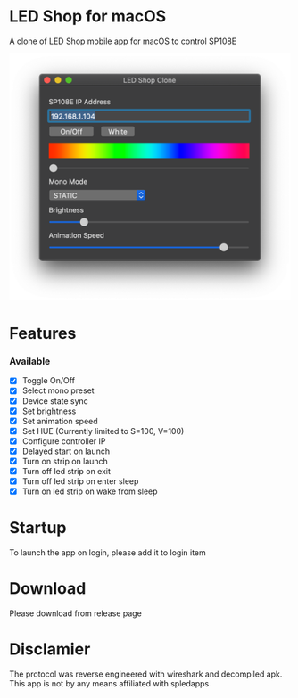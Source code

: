 # LED Shop for macOS
A clone of LED Shop mobile app for macOS to control SP108E

![screen](screen.png)

# Features
### Available
- [x] Toggle On/Off
- [x] Select mono preset
- [x] Device state sync
- [x] Set brightness
- [x] Set animation speed
- [x] Set HUE (Currently limited to S=100, V=100)
- [x] Configure controller IP
- [x] Delayed start on launch
- [x] Turn on strip on launch
- [x] Turn off led strip on exit
- [x] Turn off led strip on enter sleep
- [x] Turn on led strip on wake from sleep

# Startup
To launch the app on login, please add it to login item

# Download
Please download from release page 

# Disclamier
The protocol was reverse engineered with wireshark and decompiled apk. This app is not by any means affiliated with spledapps
